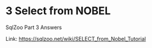 # 3 Select from NOBEL
SqlZoo Part 3 Answers

Link: https://sqlzoo.net/wiki/SELECT_from_Nobel_Tutorial
